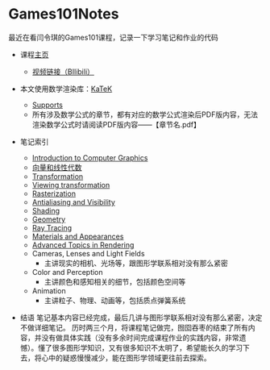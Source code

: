 # Games101Notes
最近在看闫令琪的Games101课程，记录一下学习笔记和作业的代码

+ 课程[主页](https://sites.cs.ucsb.edu/~lingqi/teaching/games101.html)
    + [视频链接（BIlibili）](https://www.bilibili.com/video/BV1X7411F744?from=search&seid=15862813116742549159)
+ 本文使用数学渲染库：[KaTeK](https://katex.org/)
    + [Supports](https://katex.org/docs/supported.html)
    + 所有涉及数学公式的章节，都有对应的数学公式渲染后PDF版内容，无法渲染数学公式时请阅读PDF版内容——【章节名.pdf】
+ 笔记索引
    + [Introduction to Computer Graphics](./Notes/1_introduction/Introduction_to_Computer_Graphics.md)
    + [向量和线性代数](./Notes/2_向量和线性代数/Introduction_to_Linear_Algebra.md)
    + [Transformation](./Notes/3_Transformation/Transformation.md)
    + [Viewing transformation](./Notes/4_Viewing_transformation/Viewing_transformation.md)
    + [Rasterization](./Notes/5_Rasterization/Rasterization.md)
    + [Antialiasing and Visibility](./Notes/6_Antialiasing_and_Visibility/Antialiasing_and_Visibility.md)
    + [Shading](./Notes/7_8_9_Shading/Shading.md)
    + [Geometry](./Notes/10_11_12_Geometry/Geometry.md)
    + [Ray Tracing](./Notes/13_14_15_16_Ray_Tracing/Ray_Tracing.md)
    + [Materials and Appearances](./Notes/17_Materials_and_Appearances/Materials_and_Appearances.md)
    + [Advanced Topics in Rendering](./Notes/18_Advanced_Topics_in_Rendering/Advanced_Topics_in_Rendering.md)
    + Cameras, Lenses and Light Fields
        + 主讲现实的相机、光场等，跟图形学联系相对没有那么紧密
    + Color and Perception
        + 主讲颜色和感知相关的细节，包括颜色空间等
    + Animation
        + 主讲粒子、物理、动画等，包括质点弹簧系统

+ 结语
笔记基本内容已经完成，最后几讲与图形学联系相对没有那么紧密，决定不做详细笔记。
历时两三个月，将课程笔记做完，囫囵吞枣的结束了所有内容，并没有做具体实践（没有多余时间完成课程作业的实践内容，非常遗憾）。懂了很多图形学知识，又有很多知识不太明了，希望能长久的学习下去，将心中的疑惑慢慢减少，能在图形学领域更往前去探索。